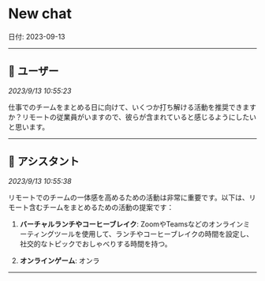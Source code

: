 # New chat

日付: 2023-09-13

---

## 👤 ユーザー
*2023/9/13 10:55:23*

仕事でのチームをまとめる日に向けて、いくつか打ち解ける活動を推奨できますか？リモートの従業員がいますので、彼らが含まれていると感じるようにしたいと思います。

---

## 🤖 アシスタント
*2023/9/13 10:55:38*

リモートでのチームの一体感を高めるための活動は非常に重要です。以下は、リモート含むチームをまとめるための活動の提案です：

1. **バーチャルランチやコーヒーブレイク**: ZoomやTeamsなどのオンラインミーティングツールを使用して、ランチやコーヒーブレイクの時間を設定し、社交的なトピックでおしゃべりする時間を持つ。

2. **オンラインゲーム**: オンラ

---
